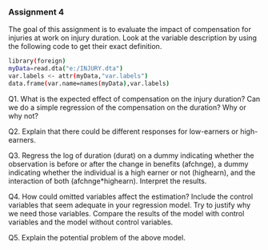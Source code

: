 ### Assignment 4
The goal of this assignment is to evaluate the impact of compensation for injuries at work on injury duration. Look at the variable description by using the following code to get their exact definition. 

```sh
library(foreign) 
myData=read.dta("e:/INJURY.dta") 
var.labels <- attr(myData,"var.labels") 
data.frame(var.name=names(myData),var.labels) 
```

Q1. What is the expected effect of compensation on the injury duration? Can we do a simple regression of the compensation on the duration? Why or why not? 

Q2. Explain that there could be different responses for low-earners or high-earners.  

Q3. Regress the log of duration (durat) on a dummy indicating whether the observation is before or after the change in benefits (afchnge), a dummy indicating whether the individual is a high earner or not (highearn), and the interaction of both (afchnge*highearn). Interpret the results.  
 
Q4. How could omitted variables affect the estimation? Include the control variables that seem adequate in your regression model. Try to justify why we need those variables. Compare the results of the model with control variables and the model without control variables. 

Q5. Explain the potential problem of the above model. 
